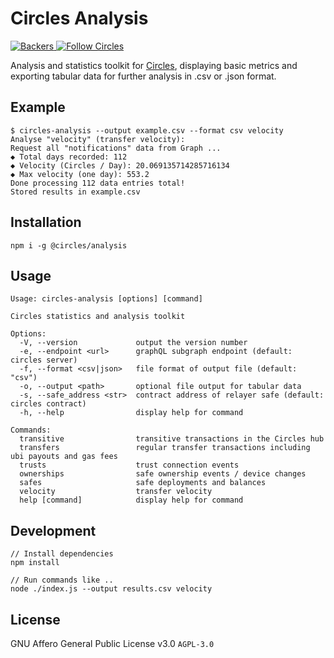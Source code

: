 # Circles Analysis

<p>
  <a href="https://opencollective.com/circles">
    <img src="https://opencollective.com/circles/supporters/badge.svg" alt="Backers">
  </a>
  <a href="https://twitter.com/CirclesUBI">
    <img src="https://img.shields.io/twitter/follow/circlesubi.svg?label=follow+circles" alt="Follow Circles">
  </a>
</p>

Analysis and statistics toolkit for [Circles](https://joincircles.net/), displaying basic metrics and exporting tabular data for further analysis in .csv or .json format.

## Example

```
$ circles-analysis --output example.csv --format csv velocity
Analyse "velocity" (transfer velocity):
Request all "notifications" data from Graph ...
◆ Total days recorded: 112
◆ Velocity (Circles / Day): 20.069135714285716134
◆ Max velocity (one day): 553.2
Done processing 112 data entries total!
Stored results in example.csv
```

## Installation

```
npm i -g @circles/analysis
```

## Usage

```
Usage: circles-analysis [options] [command]

Circles statistics and analysis toolkit

Options:
  -V, --version             output the version number
  -e, --endpoint <url>      graphQL subgraph endpoint (default: circles server)
  -f, --format <csv|json>   file format of output file (default: "csv")
  -o, --output <path>       optional file output for tabular data
  -s, --safe_address <str>  contract address of relayer safe (default: circles contract)
  -h, --help                display help for command

Commands:
  transitive                transitive transactions in the Circles hub
  transfers                 regular transfer transactions including ubi payouts and gas fees
  trusts                    trust connection events
  ownerships                safe ownership events / device changes
  safes                     safe deployments and balances
  velocity                  transfer velocity
  help [command]            display help for command
```

## Development

```
// Install dependencies
npm install

// Run commands like ..
node ./index.js --output results.csv velocity
```

## License

GNU Affero General Public License v3.0 `AGPL-3.0`
